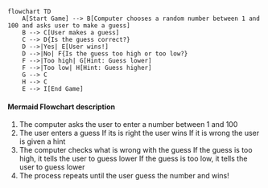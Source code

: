 ```mermaid
flowchart TD
    A[Start Game] --> B[Computer chooses a random number between 1 and 100 and asks user to make a guess]
    B --> C[User makes a guess]
    C --> D{Is the guess correct?}
    D -->|Yes| E[User wins!]
    D -->|No| F{Is the guess too high or too low?}
    F -->|Too high| G[Hint: Guess lower]
    F -->|Too low| H[Hint: Guess higher]
    G --> C
    H --> C
    E --> I[End Game]
```

#### Mermaid Flowchart description

1. The computer asks the user to enter a number between 1 and 100  
2. The user enters a guess
 If its is right the user wins
 If it is wrong the user is given a hint
3.  The computer checks what is wrong with the guess
 If the guess is too high, it tells the user to guess lower
 If the guess is too low, it tells the user to guess lower
4. The process repeats until the user guess the number and wins!

